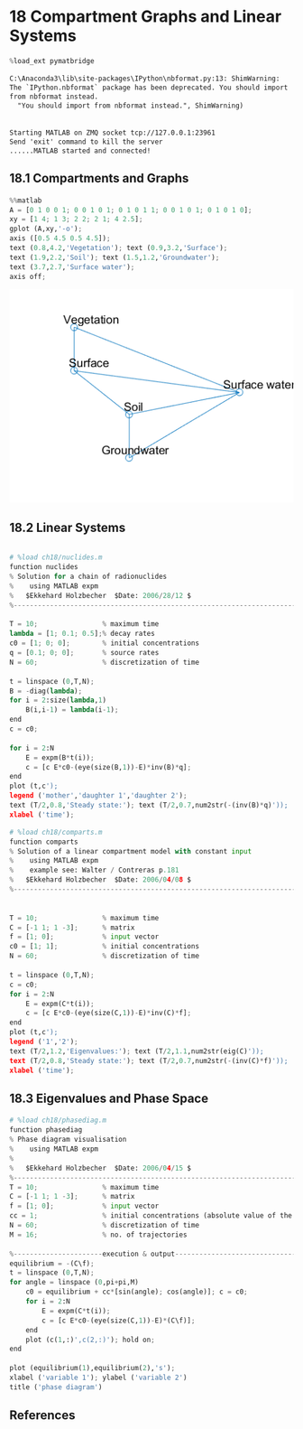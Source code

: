 
# 18 Compartment Graphs and Linear Systems


```python
%load_ext pymatbridge
```

    C:\Anaconda3\lib\site-packages\IPython\nbformat.py:13: ShimWarning: The `IPython.nbformat` package has been deprecated. You should import from nbformat instead.
      "You should import from nbformat instead.", ShimWarning)
    

    Starting MATLAB on ZMQ socket tcp://127.0.0.1:23961
    Send 'exit' command to kill the server
    ......MATLAB started and connected!
    

## 18.1 Compartments and Graphs


```python
%%matlab
A = [0 1 0 0 1; 0 0 1 0 1; 0 1 0 1 1; 0 0 1 0 1; 0 1 0 1 0];
xy = [1 4; 1 3; 2 2; 2 1; 4 2.5];
gplot (A,xy,'-o');
axis ([0.5 4.5 0.5 4.5]);
text (0.8,4.2,'Vegetation'); text (0.9,3.2,'Surface');
text (1.9,2.2,'Soil'); text (1.5,1.2,'Groundwater');
text (3.7,2.7,'Surface water');
axis off;
```


![png](Ch18_Compartment_Graphs_and_Linear_Systems_files/Ch18_Compartment_Graphs_and_Linear_Systems_3_0.png)


## 18.2 Linear Systems


```python

```


```python
# %load ch18/nuclides.m
function nuclides
% Solution for a chain of radionuclides
%    using MATLAB expm                   
%   $Ekkehard Holzbecher  $Date: 2006/28/12 $
%--------------------------------------------------------------------------

T = 10;                % maximum time
lambda = [1; 0.1; 0.5];% decay rates  
c0 = [1; 0; 0];        % initial concentrations
q = [0.1; 0; 0];       % source rates
N = 60;                % discretization of time

t = linspace (0,T,N);
B = -diag(lambda);
for i = 2:size(lambda,1)
    B(i,i-1) = lambda(i-1); 
end
c = c0;

for i = 2:N
    E = expm(B*t(i));
    c = [c E*c0-(eye(size(B,1))-E)*inv(B)*q];
end  
plot (t,c');
legend ('mother','daughter 1','daughter 2');
text (T/2,0.8,'Steady state:'); text (T/2,0.7,num2str(-(inv(B)*q)')); 
xlabel ('time');
```


```python
# %load ch18/comparts.m
function comparts
% Solution of a linear compartment model with constant input
%    using MATLAB expm                   
%    example see: Walter / Contreras p.181
%   $Ekkehard Holzbecher  $Date: 2006/04/08 $
%--------------------------------------------------------------------------


T = 10;                % maximum time 
C = [-1 1; 1 -3];      % matrix
f = [1; 0];            % input vector
c0 = [1; 1];           % initial concentrations
N = 60;                % discretization of time

t = linspace (0,T,N);
c = c0;
for i = 2:N
    E = expm(C*t(i));
    c = [c E*c0-(eye(size(C,1))-E)*inv(C)*f];
end  
plot (t,c');
legend ('1','2');
text (T/2,1.2,'Eigenvalues:'); text (T/2,1.1,num2str(eig(C)')); 
text (T/2,0.8,'Steady state:'); text (T/2,0.7,num2str(-(inv(C)*f)')); 
xlabel ('time');
```

## 18.3 Eigenvalues and Phase Space


```python
# %load ch18/phasediag.m
function phasediag
% Phase diagram visualisation  
%    using MATLAB expm                   
%
%   $Ekkehard Holzbecher  $Date: 2006/04/15 $
%--------------------------------------------------------------------------
T = 10;                % maximum time
C = [-1 1; 1 -3];      % matrix
f = [1; 0];            % input vector
cc = 1;                % initial concentrations (absolute value of the vector)
N = 60;                % discretization of time
M = 16;                % no. of trajectories  

%----------------------execution & output----------------------------------
equilibrium = -(C\f);
t = linspace (0,T,N);
for angle = linspace (0,pi+pi,M)
    c0 = equilibrium + cc*[sin(angle); cos(angle)]; c = c0;
    for i = 2:N
        E = expm(C*t(i));
        c = [c E*c0-(eye(size(C,1))-E)*(C\f)];
    end  
    plot (c(1,:)',c(2,:)'); hold on;
end

plot (equilibrium(1),equilibrium(2),'s');
xlabel ('variable 1'); ylabel ('variable 2')
title ('phase diagram')
```

## References


```python

```
